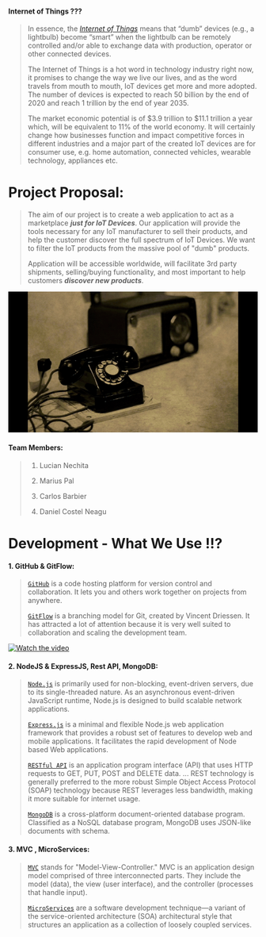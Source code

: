 #### Internet of Things ???


> In essence, the _[Internet of Things](https://www.youtube.com/watch?v=LlhmzVL5bm8)_ means that “dumb” devices (e.g., a lightbulb) become “smart” when the lightbulb can be remotely controlled and/or able to exchange data with production, operator or other connected devices. 
>
> The Internet of Things is a hot word in technology industry right now, it promises to change the way we live our lives, and as the word travels from mouth to mouth, IoT devices get more and more adopted. The number of devices is expected to reach 50 billion by the end of 2020 and reach 1 trillion by the end of year 2035.
>
> The market economic potential is of $3.9 trillion to $11.1 trillion a year which, will be equivalent to 11% of the world economy. It will certainly change how businesses function and impact competitive forces in different industries and a major part of the created IoT devices are for consumer use, e.g. home automation, connected vehicles, wearable technology, appliances etc.


# Project Proposal:

> The aim of our project is to create a web application to act as a marketplace **_just for IoT Devices_**. Our application will provide the tools necessary for any IoT manufacturer to sell their products, and help the customer discover the full spectrum of IoT Devices. We want to filter the IoT products from the massive pool of "dumb" products.
>
> Application will be accessible worldwide, will facilitate 3rd party shipments, selling/buying functionality, and most important to help customers **_discover new products_**.



[![Screenshot](old-radio-and-telephone.gif)](#)

#### Team Members:

 >1.  Lucian Nechita
 >
 >2.  Marius Pal
 >
 >3.  Carlos Barbier
 >
 >4.  Daniel Costel Neagu

  
# Development - What We Use !!? 

#### 1. GitHub & GitFlow:
> [`GitHub`](https://www.youtube.com/watch?v=w3jLJU7DT5E) is a code hosting platform for version control and collaboration. It lets you and others work together on projects from anywhere.
>
> [`GitFlow`](https://youtu.be/aJnFGMclhU8?t=199) is a branching model for Git, created by Vincent Driessen. It has attracted a lot of attention because it is very well suited to collaboration and scaling the development team.


[![Watch the video](GitFlow.gif)](https://youtu.be/aJnFGMclhU8?t=199)

#### 2. NodeJS & ExpressJS, Rest API, MongoDB:
> [`Node.js`](https://www.youtube.com/watch?v=2gQG4cFjahw) is primarily used for non-blocking, event-driven servers, due to its single-threaded nature. As an asynchronous event-driven JavaScript runtime, Node.js is designed to build scalable network applications.
>
> [`Express.js`](https://youtu.be/gnsO8-xJ8rs?t=34) is a minimal and flexible Node.js web application framework that provides a robust set of features to develop web and mobile applications. It facilitates the rapid development of Node based Web applications.
>
> [`RESTful API`](https://www.youtube.com/watch?v=7YcW25PHnAA) is an application program interface (API) that uses HTTP requests to GET, PUT, POST and DELETE data. ... REST technology is generally preferred to the more robust Simple Object Access Protocol (SOAP) technology because REST leverages less bandwidth, making it more suitable for internet usage.
>
> [`MongoDB`](https://www.youtube.com/watch?v=CvIr-2lMLsk) is a cross-platform document-oriented database program. Classified as a NoSQL database program, MongoDB uses JSON-like documents with schema.

#### 3. MVC , MicroServices:
> [`MVC`](https://www.youtube.com/watch?v=DUg2SWWK18I) stands for "Model-View-Controller." MVC is an application design model comprised of three interconnected parts. They include the model (data), the view (user interface), and the controller (processes that handle input).
>
> [`MicroServices`](https://www.youtube.com/watch?v=j3XufmvEMiM) are a software development technique—a variant of the service-oriented architecture (SOA) architectural style that structures an application as a collection of loosely coupled services.



 
